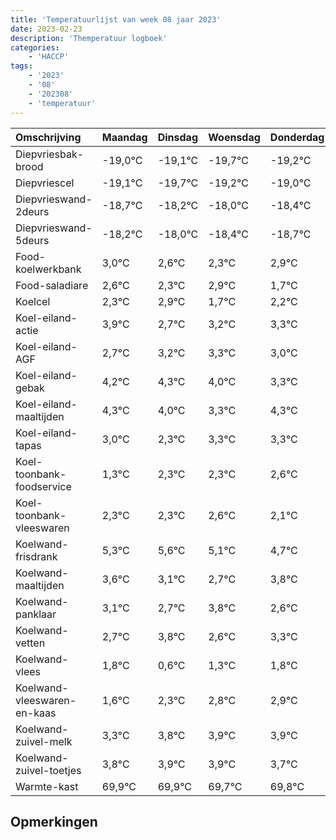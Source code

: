 ```yaml
---
title: 'Temperatuurlijst van week 08 jaar 2023'
date: 2023-02-23
description: 'Themperatuur logboek'
categories:
    - 'HACCP'
tags:
    - '2023'
    - '08'
    - '202308'
    - 'temperatuur'
---
```

|Omschrijving|Maandag|Dinsdag|Woensdag|Donderdag|Vrijdag|Zaterdag|Zondag|
|:---|:---|:---|:---|:---|:---|:---|:---|
|Diepvriesbak-brood|-19,0°C|-19,1°C|-19,7°C|-19,2°C| | | |
|Diepvriescel|-19,1°C|-19,7°C|-19,2°C|-19,0°C| | | |
|Diepvrieswand-2deurs|-18,7°C|-18,2°C|-18,0°C|-18,4°C| | | |
|Diepvrieswand-5deurs|-18,2°C|-18,0°C|-18,4°C|-18,7°C| | | |
|Food-koelwerkbank|3,0°C|2,6°C|2,3°C|2,9°C| | | |
|Food-saladiare|2,6°C|2,3°C|2,9°C|1,7°C| | | |
|Koelcel|2,3°C|2,9°C|1,7°C|2,2°C| | | |
|Koel-eiland-actie|3,9°C|2,7°C|3,2°C|3,3°C| | | |
|Koel-eiland-AGF|2,7°C|3,2°C|3,3°C|3,0°C| | | |
|Koel-eiland-gebak|4,2°C|4,3°C|4,0°C|3,3°C| | | |
|Koel-eiland-maaltijden|4,3°C|4,0°C|3,3°C|4,3°C| | | |
|Koel-eiland-tapas|3,0°C|2,3°C|3,3°C|3,3°C| | | |
|Koel-toonbank-foodservice|1,3°C|2,3°C|2,3°C|2,6°C| | | |
|Koel-toonbank-vleeswaren|2,3°C|2,3°C|2,6°C|2,1°C| | | |
|Koelwand-frisdrank|5,3°C|5,6°C|5,1°C|4,7°C| | | |
|Koelwand-maaltijden|3,6°C|3,1°C|2,7°C|3,8°C| | | |
|Koelwand-panklaar|3,1°C|2,7°C|3,8°C|2,6°C| | | |
|Koelwand-vetten|2,7°C|3,8°C|2,6°C|3,3°C| | | |
|Koelwand-vlees|1,8°C|0,6°C|1,3°C|1,8°C| | | |
|Koelwand-vleeswaren-en-kaas|1,6°C|2,3°C|2,8°C|2,9°C| | | |
|Koelwand-zuivel-melk|3,3°C|3,8°C|3,9°C|3,9°C| | | |
|Koelwand-zuivel-toetjes|3,8°C|3,9°C|3,9°C|3,7°C| | | |
|Warmte-kast|69,9°C|69,9°C|69,7°C|69,8°C| | | |

## Opmerkingen


